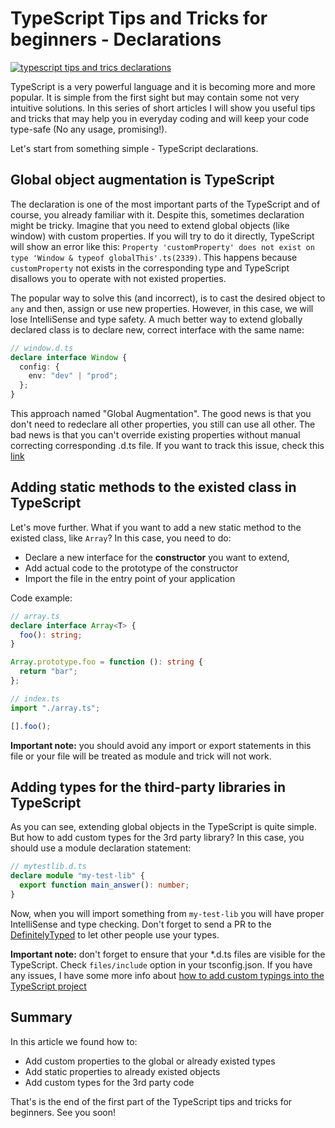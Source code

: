 # TypeScript Tips and Tricks for beginners - Declarations

[![typescript tips and trics declarations](~/img/kdpv/ts-declarations.png)](./index.pug)

TypeScript is a very powerful language and it is becoming more and more popular. It is simple from the first sight but may contain some not very intuitive solutions.
In this series of short articles I will show you useful tips and tricks that may help you in everyday coding and will keep your code type-safe (No any usage, promising!).

Let's start from something simple - TypeScript declarations.

## Global object augmentation is TypeScript

The declaration is one of the most important parts of the TypeScript and of course, you already familiar with it. Despite this, sometimes declaration might be tricky. Imagine that you need to extend global objects (like window) with custom properties. If you will try to do it directly, TypeScript will show an error like this: `Property 'customProperty' does not exist on type 'Window & typeof globalThis'.ts(2339)`. This happens because `customProperty` not exists in the corresponding type and TypeScript disallows you to operate with not existed properties.

The popular way to solve this (and incorrect), is to cast the desired object to `any` and then, assign or use new properties. However, in this case, we will lose IntelliSense and type safety. A much better way to extend globally declared class is to declare new, correct interface with the same name:

```typescript
// window.d.ts
declare interface Window {
  config: {
    env: "dev" | "prod";
  };
}
```

This approach named "Global Augmentation". The good news is that you don't need to redeclare all other properties, you still can use all other. The bad news is that you can't override existing properties without manual correcting corresponding .d.ts file. If you want to track this issue, check this [link](https://github.com/microsoft/TypeScript/issues/36146)

## Adding static methods to the existed class in TypeScript

Let's move further. What if you want to add a new static method to the existed class, like `Array`? In this case, you need to do:

- Declare a new interface for the **constructor** you want to extend,
- Add actual code to the prototype of the constructor
- Import the file in the entry point of your application

Code example:

```typescript
// array.ts
declare interface Array<T> {
  foo(): string;
}

Array.prototype.foo = function (): string {
  return "bar";
};
```

```typescript
// index.ts
import "./array.ts";

[].foo();
```

**Important note:** you should avoid any import or export statements in this file or your file will be treated as module and trick will not work.

## Adding types for the third-party libraries in TypeScript

As you can see, extending global objects in the TypeScript is quite simple. But how to add custom types for the 3rd party library? In this case, you should use a module declaration statement:

```typescript
// mytestlib.d.ts
declare module "my-test-lib" {
  export function main_answer(): number;
}
```

Now, when you will import something from `my-test-lib` you will have proper IntelliSense and type checking. Don't forget to send a PR to the [DefinitelyTyped](https://github.com/DefinitelyTyped/DefinitelyTyped) to let other people use your types.

**Important note:** don't forget to ensure that your *.d.ts files are visible for the TypeScript. Check `files/include` option in your tsconfig.json. If you have any issues, I have some more info about [how to add custom typings into the TypeScript project](https://drag13.io/posts/custom-typings/index.html)

## Summary

In this article we found how to:

* Add custom properties to the global or already existed types
* Add static properties to already existed objects
* Add custom types for the 3rd party code

That's is the end of the first part of the TypeScript tips and tricks for beginners. See you soon!